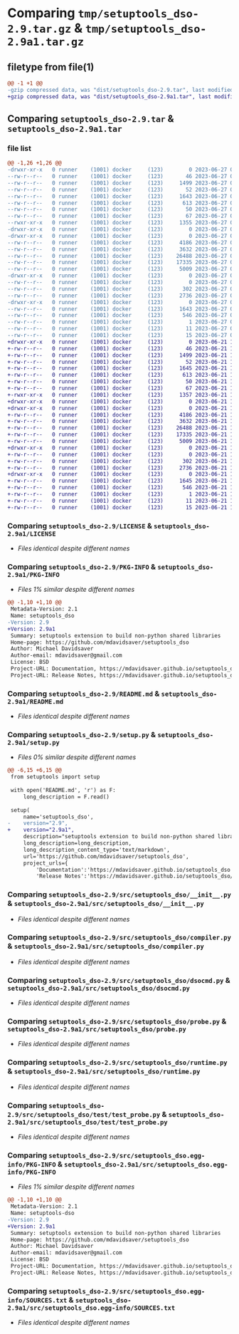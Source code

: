# Comparing `tmp/setuptools_dso-2.9.tar.gz` & `tmp/setuptools_dso-2.9a1.tar.gz`

## filetype from file(1)

```diff
@@ -1 +1 @@
-gzip compressed data, was "dist/setuptools_dso-2.9.tar", last modified: Tue Jun 27 00:33:35 2023, max compression
+gzip compressed data, was "dist/setuptools_dso-2.9a1.tar", last modified: Wed Jun 21 18:43:40 2023, max compression
```

## Comparing `setuptools_dso-2.9.tar` & `setuptools_dso-2.9a1.tar`

### file list

```diff
@@ -1,26 +1,26 @@
-drwxr-xr-x   0 runner    (1001) docker     (123)        0 2023-06-27 00:33:35.000000 setuptools_dso-2.9/
--rw-r--r--   0 runner    (1001) docker     (123)       46 2023-06-27 00:33:16.000000 setuptools_dso-2.9/COPYRIGHT
--rw-r--r--   0 runner    (1001) docker     (123)     1499 2023-06-27 00:33:16.000000 setuptools_dso-2.9/LICENSE
--rw-r--r--   0 runner    (1001) docker     (123)       52 2023-06-27 00:33:16.000000 setuptools_dso-2.9/MANIFEST.in
--rw-r--r--   0 runner    (1001) docker     (123)     1643 2023-06-27 00:33:35.000000 setuptools_dso-2.9/PKG-INFO
--rw-r--r--   0 runner    (1001) docker     (123)      613 2023-06-27 00:33:16.000000 setuptools_dso-2.9/README.md
--rw-r--r--   0 runner    (1001) docker     (123)       50 2023-06-27 00:33:16.000000 setuptools_dso-2.9/pyproject.toml
--rw-r--r--   0 runner    (1001) docker     (123)       67 2023-06-27 00:33:35.000000 setuptools_dso-2.9/setup.cfg
--rwxr-xr-x   0 runner    (1001) docker     (123)     1355 2023-06-27 00:33:16.000000 setuptools_dso-2.9/setup.py
-drwxr-xr-x   0 runner    (1001) docker     (123)        0 2023-06-27 00:33:35.000000 setuptools_dso-2.9/src/
-drwxr-xr-x   0 runner    (1001) docker     (123)        0 2023-06-27 00:33:35.000000 setuptools_dso-2.9/src/setuptools_dso/
--rw-r--r--   0 runner    (1001) docker     (123)     4186 2023-06-27 00:33:16.000000 setuptools_dso-2.9/src/setuptools_dso/__init__.py
--rw-r--r--   0 runner    (1001) docker     (123)     3632 2023-06-27 00:33:16.000000 setuptools_dso-2.9/src/setuptools_dso/compiler.py
--rw-r--r--   0 runner    (1001) docker     (123)    26488 2023-06-27 00:33:16.000000 setuptools_dso-2.9/src/setuptools_dso/dsocmd.py
--rw-r--r--   0 runner    (1001) docker     (123)    17335 2023-06-27 00:33:16.000000 setuptools_dso-2.9/src/setuptools_dso/probe.py
--rw-r--r--   0 runner    (1001) docker     (123)     5009 2023-06-27 00:33:16.000000 setuptools_dso-2.9/src/setuptools_dso/runtime.py
-drwxr-xr-x   0 runner    (1001) docker     (123)        0 2023-06-27 00:33:35.000000 setuptools_dso-2.9/src/setuptools_dso/test/
--rw-r--r--   0 runner    (1001) docker     (123)        0 2023-06-27 00:33:16.000000 setuptools_dso-2.9/src/setuptools_dso/test/__init__.py
--rw-r--r--   0 runner    (1001) docker     (123)      302 2023-06-27 00:33:16.000000 setuptools_dso-2.9/src/setuptools_dso/test/test_parallel.py
--rw-r--r--   0 runner    (1001) docker     (123)     2736 2023-06-27 00:33:16.000000 setuptools_dso-2.9/src/setuptools_dso/test/test_probe.py
-drwxr-xr-x   0 runner    (1001) docker     (123)        0 2023-06-27 00:33:35.000000 setuptools_dso-2.9/src/setuptools_dso.egg-info/
--rw-r--r--   0 runner    (1001) docker     (123)     1643 2023-06-27 00:33:35.000000 setuptools_dso-2.9/src/setuptools_dso.egg-info/PKG-INFO
--rw-r--r--   0 runner    (1001) docker     (123)      546 2023-06-27 00:33:35.000000 setuptools_dso-2.9/src/setuptools_dso.egg-info/SOURCES.txt
--rw-r--r--   0 runner    (1001) docker     (123)        1 2023-06-27 00:33:35.000000 setuptools_dso-2.9/src/setuptools_dso.egg-info/dependency_links.txt
--rw-r--r--   0 runner    (1001) docker     (123)       11 2023-06-27 00:33:35.000000 setuptools_dso-2.9/src/setuptools_dso.egg-info/requires.txt
--rw-r--r--   0 runner    (1001) docker     (123)       15 2023-06-27 00:33:35.000000 setuptools_dso-2.9/src/setuptools_dso.egg-info/top_level.txt
+drwxr-xr-x   0 runner    (1001) docker     (123)        0 2023-06-21 18:43:40.000000 setuptools_dso-2.9a1/
+-rw-r--r--   0 runner    (1001) docker     (123)       46 2023-06-21 18:43:24.000000 setuptools_dso-2.9a1/COPYRIGHT
+-rw-r--r--   0 runner    (1001) docker     (123)     1499 2023-06-21 18:43:24.000000 setuptools_dso-2.9a1/LICENSE
+-rw-r--r--   0 runner    (1001) docker     (123)       52 2023-06-21 18:43:24.000000 setuptools_dso-2.9a1/MANIFEST.in
+-rw-r--r--   0 runner    (1001) docker     (123)     1645 2023-06-21 18:43:40.000000 setuptools_dso-2.9a1/PKG-INFO
+-rw-r--r--   0 runner    (1001) docker     (123)      613 2023-06-21 18:43:24.000000 setuptools_dso-2.9a1/README.md
+-rw-r--r--   0 runner    (1001) docker     (123)       50 2023-06-21 18:43:24.000000 setuptools_dso-2.9a1/pyproject.toml
+-rw-r--r--   0 runner    (1001) docker     (123)       67 2023-06-21 18:43:40.000000 setuptools_dso-2.9a1/setup.cfg
+-rwxr-xr-x   0 runner    (1001) docker     (123)     1357 2023-06-21 18:43:24.000000 setuptools_dso-2.9a1/setup.py
+drwxr-xr-x   0 runner    (1001) docker     (123)        0 2023-06-21 18:43:40.000000 setuptools_dso-2.9a1/src/
+drwxr-xr-x   0 runner    (1001) docker     (123)        0 2023-06-21 18:43:40.000000 setuptools_dso-2.9a1/src/setuptools_dso/
+-rw-r--r--   0 runner    (1001) docker     (123)     4186 2023-06-21 18:43:24.000000 setuptools_dso-2.9a1/src/setuptools_dso/__init__.py
+-rw-r--r--   0 runner    (1001) docker     (123)     3632 2023-06-21 18:43:24.000000 setuptools_dso-2.9a1/src/setuptools_dso/compiler.py
+-rw-r--r--   0 runner    (1001) docker     (123)    26488 2023-06-21 18:43:24.000000 setuptools_dso-2.9a1/src/setuptools_dso/dsocmd.py
+-rw-r--r--   0 runner    (1001) docker     (123)    17335 2023-06-21 18:43:24.000000 setuptools_dso-2.9a1/src/setuptools_dso/probe.py
+-rw-r--r--   0 runner    (1001) docker     (123)     5009 2023-06-21 18:43:24.000000 setuptools_dso-2.9a1/src/setuptools_dso/runtime.py
+drwxr-xr-x   0 runner    (1001) docker     (123)        0 2023-06-21 18:43:40.000000 setuptools_dso-2.9a1/src/setuptools_dso/test/
+-rw-r--r--   0 runner    (1001) docker     (123)        0 2023-06-21 18:43:24.000000 setuptools_dso-2.9a1/src/setuptools_dso/test/__init__.py
+-rw-r--r--   0 runner    (1001) docker     (123)      302 2023-06-21 18:43:24.000000 setuptools_dso-2.9a1/src/setuptools_dso/test/test_parallel.py
+-rw-r--r--   0 runner    (1001) docker     (123)     2736 2023-06-21 18:43:24.000000 setuptools_dso-2.9a1/src/setuptools_dso/test/test_probe.py
+drwxr-xr-x   0 runner    (1001) docker     (123)        0 2023-06-21 18:43:40.000000 setuptools_dso-2.9a1/src/setuptools_dso.egg-info/
+-rw-r--r--   0 runner    (1001) docker     (123)     1645 2023-06-21 18:43:39.000000 setuptools_dso-2.9a1/src/setuptools_dso.egg-info/PKG-INFO
+-rw-r--r--   0 runner    (1001) docker     (123)      546 2023-06-21 18:43:39.000000 setuptools_dso-2.9a1/src/setuptools_dso.egg-info/SOURCES.txt
+-rw-r--r--   0 runner    (1001) docker     (123)        1 2023-06-21 18:43:39.000000 setuptools_dso-2.9a1/src/setuptools_dso.egg-info/dependency_links.txt
+-rw-r--r--   0 runner    (1001) docker     (123)       11 2023-06-21 18:43:39.000000 setuptools_dso-2.9a1/src/setuptools_dso.egg-info/requires.txt
+-rw-r--r--   0 runner    (1001) docker     (123)       15 2023-06-21 18:43:39.000000 setuptools_dso-2.9a1/src/setuptools_dso.egg-info/top_level.txt
```

### Comparing `setuptools_dso-2.9/LICENSE` & `setuptools_dso-2.9a1/LICENSE`

 * *Files identical despite different names*

### Comparing `setuptools_dso-2.9/PKG-INFO` & `setuptools_dso-2.9a1/PKG-INFO`

 * *Files 1% similar despite different names*

```diff
@@ -1,10 +1,10 @@
 Metadata-Version: 2.1
 Name: setuptools_dso
-Version: 2.9
+Version: 2.9a1
 Summary: setuptools extension to build non-python shared libraries
 Home-page: https://github.com/mdavidsaver/setuptools_dso
 Author: Michael Davidsaver
 Author-email: mdavidsaver@gmail.com
 License: BSD
 Project-URL: Documentation, https://mdavidsaver.github.io/setuptools_dso
 Project-URL: Release Notes, https://mdavidsaver.github.io/setuptools_dso/releasenotes.html
```

### Comparing `setuptools_dso-2.9/README.md` & `setuptools_dso-2.9a1/README.md`

 * *Files identical despite different names*

### Comparing `setuptools_dso-2.9/setup.py` & `setuptools_dso-2.9a1/setup.py`

 * *Files 0% similar despite different names*

```diff
@@ -6,15 +6,15 @@
 from setuptools import setup
 
 with open('README.md', 'r') as F:
     long_description = F.read()
 
 setup(
     name='setuptools_dso',
-    version="2.9",
+    version="2.9a1",
     description="setuptools extension to build non-python shared libraries",
     long_description=long_description,
     long_description_content_type='text/markdown',
     url='https://github.com/mdavidsaver/setuptools_dso',
     project_urls={
         'Documentation':'https://mdavidsaver.github.io/setuptools_dso',
         'Release Notes':'https://mdavidsaver.github.io/setuptools_dso/releasenotes.html',
```

### Comparing `setuptools_dso-2.9/src/setuptools_dso/__init__.py` & `setuptools_dso-2.9a1/src/setuptools_dso/__init__.py`

 * *Files identical despite different names*

### Comparing `setuptools_dso-2.9/src/setuptools_dso/compiler.py` & `setuptools_dso-2.9a1/src/setuptools_dso/compiler.py`

 * *Files identical despite different names*

### Comparing `setuptools_dso-2.9/src/setuptools_dso/dsocmd.py` & `setuptools_dso-2.9a1/src/setuptools_dso/dsocmd.py`

 * *Files identical despite different names*

### Comparing `setuptools_dso-2.9/src/setuptools_dso/probe.py` & `setuptools_dso-2.9a1/src/setuptools_dso/probe.py`

 * *Files identical despite different names*

### Comparing `setuptools_dso-2.9/src/setuptools_dso/runtime.py` & `setuptools_dso-2.9a1/src/setuptools_dso/runtime.py`

 * *Files identical despite different names*

### Comparing `setuptools_dso-2.9/src/setuptools_dso/test/test_probe.py` & `setuptools_dso-2.9a1/src/setuptools_dso/test/test_probe.py`

 * *Files identical despite different names*

### Comparing `setuptools_dso-2.9/src/setuptools_dso.egg-info/PKG-INFO` & `setuptools_dso-2.9a1/src/setuptools_dso.egg-info/PKG-INFO`

 * *Files 1% similar despite different names*

```diff
@@ -1,10 +1,10 @@
 Metadata-Version: 2.1
 Name: setuptools-dso
-Version: 2.9
+Version: 2.9a1
 Summary: setuptools extension to build non-python shared libraries
 Home-page: https://github.com/mdavidsaver/setuptools_dso
 Author: Michael Davidsaver
 Author-email: mdavidsaver@gmail.com
 License: BSD
 Project-URL: Documentation, https://mdavidsaver.github.io/setuptools_dso
 Project-URL: Release Notes, https://mdavidsaver.github.io/setuptools_dso/releasenotes.html
```

### Comparing `setuptools_dso-2.9/src/setuptools_dso.egg-info/SOURCES.txt` & `setuptools_dso-2.9a1/src/setuptools_dso.egg-info/SOURCES.txt`

 * *Files identical despite different names*

